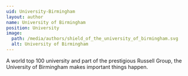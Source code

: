 ```yaml
---
uid: University-Birmingham
layout: author
name: University of Birmingham
position: University
image:
  path: /media/authors/shield_of_the_university_of_birmingham.svg
  alt: University of Birmingham
---
```

A world top 100 university and part of the prestigious Russell Group, the University of Birmingham makes important things happen.
